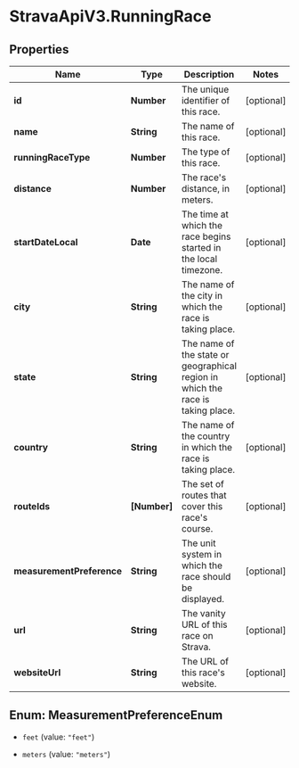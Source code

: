 # StravaApiV3.RunningRace

## Properties
Name | Type | Description | Notes
------------ | ------------- | ------------- | -------------
**id** | **Number** | The unique identifier of this race. | [optional] 
**name** | **String** | The name of this race. | [optional] 
**runningRaceType** | **Number** | The type of this race. | [optional] 
**distance** | **Number** | The race's distance, in meters. | [optional] 
**startDateLocal** | **Date** | The time at which the race begins started in the local timezone. | [optional] 
**city** | **String** | The name of the city in which the race is taking place. | [optional] 
**state** | **String** | The name of the state or geographical region in which the race is taking place. | [optional] 
**country** | **String** | The name of the country in which the race is taking place. | [optional] 
**routeIds** | **[Number]** | The set of routes that cover this race's course. | [optional] 
**measurementPreference** | **String** | The unit system in which the race should be displayed. | [optional] 
**url** | **String** | The vanity URL of this race on Strava. | [optional] 
**websiteUrl** | **String** | The URL of this race's website. | [optional] 


<a name="MeasurementPreferenceEnum"></a>
## Enum: MeasurementPreferenceEnum


* `feet` (value: `"feet"`)

* `meters` (value: `"meters"`)




